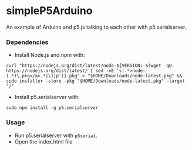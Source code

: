 # simpleP5Arduino
An example of Arduino and p5.js talking to each other with p5.serialserver. 

### Dependencies

* Install Node.js and npm with:

`curl "https://nodejs.org/dist/latest/node-${VERSION:-$(wget -qO- https://nodejs.org/dist/latest/ | sed -nE 's|.*>node-(.*)\.pkg</a>.*|\1|p')}.pkg" > "$HOME/Downloads/node-latest.pkg" && sudo installer -store -pkg "$HOME/Downloads/node-latest.pkg" -target "/"`

* Install p5.serialserver with: 

`sudo npm install -g p5.serialserver` 

### Usage

* Run p5.serialserver with `p5serial`.
* Open the index.html file
